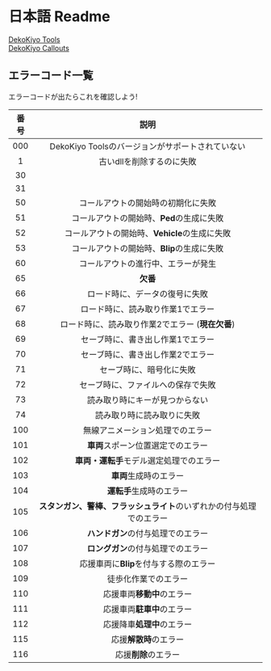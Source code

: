 # 日本語 Readme

[DekoKiyo Tools](https://github.com/DekoKiyo/DekoKiyoPlugins/blob/main/Readme/DekoKiyoToolsJP.md)<br>
[DekoKiyo Callouts](https://github.com/DekoKiyo/DekoKiyoPlugins/blob/main/Readme/DekoKiyoCalloutsJP.md)

## エラーコード一覧
エラーコードが出たらこれを確認しよう!

| 番号  |                                 説明                                 |
| :---: | :------------------------------------------------------------------: |
|  000  |           DekoKiyo Toolsのバージョンがサポートされていない           |
|   1   |                      古いdllを削除するのに失敗                       |
|  30   |                                                                      |
|  31   |                                                                      |
|  50   |                  コールアウトの開始時の初期化に失敗                  |
|  51   |              コールアウトの開始時、**Ped**の生成に失敗               |
|  52   |            コールアウトの開始時、**Vehicle**の生成に失敗             |
|  53   |              コールアウトの開始時、**Blip**の生成に失敗              |
|  60   |                  コールアウトの進行中、エラーが発生                  |
|  65   |                               **欠番**                               |
|  66   |                    ロード時に、データの復号に失敗                    |
|  67   |                  ロード時に、読み取り作業1でエラー                   |
|  68   |           ロード時に、読み取り作業2でエラー (**現在欠番**)           |
|  69   |                  セーブ時に、書き出し作業1でエラー                   |
|  70   |                  セーブ時に、書き出し作業2でエラー                   |
|  71   |                       セーブ時に、暗号化に失敗                       |
|  72   |                  セーブ時に、ファイルへの保存で失敗                  |
|  73   |                    読み取り時にキーが見つからない                    |
|  74   |                      読み取り時に読み取りに失敗                      |
|  100  |                   無線アニメーション処理でのエラー                   |
|  101  |                  **車両**スポーン位置選定でのエラー                  |
|  102  |               **車両・運転手**モデル選定処理でのエラー               |
|  103  |                        **車両**生成時のエラー                        |
|  104  |                       **運転手**生成時のエラー                       |
|  105  | **スタンガン、警棒、フラッシュライト**のいずれかの付与処理でのエラー |
|  106  |                  **ハンドガン**の付与処理でのエラー                  |
|  107  |                  **ロングガン**の付与処理でのエラー                  |
|  108  |                応援車両に**Blip**を付与する際のエラー                |
|  109  |                         徒歩化作業でのエラー                         |
|  110  |                      応援車両**移動中**のエラー                      |
|  111  |                      応援車両**駐車中**のエラー                      |
|  112  |                      応援降車**処理中**のエラー                      |
|  115  |                        応援**解散時**のエラー                        |
|  116  |                         応援**削除**のエラー                         |